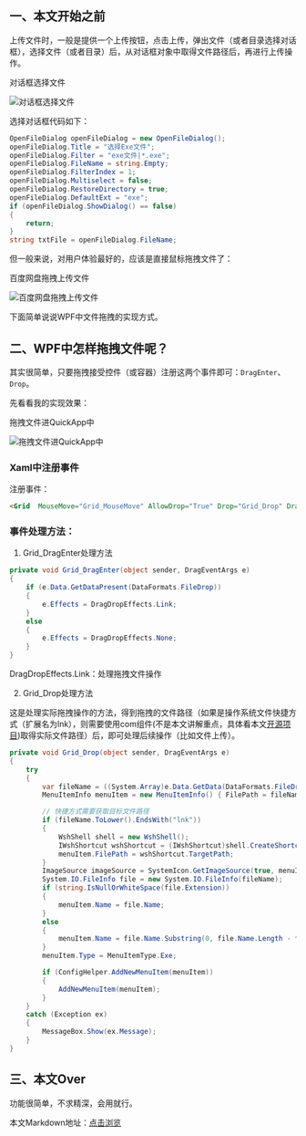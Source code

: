 ## 一、本文开始之前

上传文件时，一般是提供一个上传按钮，点击上传，弹出文件（或者目录选择对话框），选择文件（或者目录）后，从对话框对象中取得文件路径后，再进行上传操作。

对话框选择文件

![对话框选择文件](https://img1.dotnet9.com/2020/11/0201.gif)

选择对话框代码如下：

```C#
OpenFileDialog openFileDialog = new OpenFileDialog();
openFileDialog.Title = "选择Exe文件";
openFileDialog.Filter = "exe文件|*.exe";
openFileDialog.FileName = string.Empty;
openFileDialog.FilterIndex = 1;
openFileDialog.Multiselect = false;
openFileDialog.RestoreDirectory = true;
openFileDialog.DefaultExt = "exe";
if (openFileDialog.ShowDialog() == false)
{
    return;
}
string txtFile = openFileDialog.FileName;
```

但一般来说，对用户体验最好的，应该是直接鼠标拖拽文件了：

百度网盘拖拽上传文件

![百度网盘拖拽上传文件](https://img1.dotnet9.com/2020/11/0202.gif)

下面简单说说WPF中文件拖拽的实现方式。

## 二、WPF中怎样拖拽文件呢？

其实很简单，只要拖拽接受控件（或容器）注册这两个事件即可：`DragEnter`、`Drop`。

先看看我的实现效果：

拖拽文件进QuickApp中

![拖拽文件进QuickApp中](https://img1.dotnet9.com/2020/11/0203.gif)

### Xaml中注册事件

注册事件：

```html
<Grid  MouseMove="Grid_MouseMove" AllowDrop="True" Drop="Grid_Drop" DragEnter="Grid_DragEnter">
```

### 事件处理方法：

1. Grid_DragEnter处理方法

```C#
private void Grid_DragEnter(object sender, DragEventArgs e)
{
    if (e.Data.GetDataPresent(DataFormats.FileDrop))
    {
        e.Effects = DragDropEffects.Link;
    }
    else
    {
        e.Effects = DragDropEffects.None;
    }
}
```

DragDropEffects.Link：处理拖拽文件操作

2. Grid_Drop处理方法

这是处理实际拖拽操作的方法，得到拖拽的文件路径（如果是操作系统文件快捷方式（扩展名为lnk），则需要使用com组件(不是本文讲解重点，具体看本文[开源项目](https://github.com/dotnet9/QuickApp))取得实际文件路径）后，即可处理后续操作（比如文件上传）。

```C#
private void Grid_Drop(object sender, DragEventArgs e)
{
    try
    {
        var fileName = ((System.Array)e.Data.GetData(DataFormats.FileDrop)).GetValue(0).ToString();
        MenuItemInfo menuItem = new MenuItemInfo() { FilePath = fileName };

        // 快捷方式需要获取目标文件路径
        if (fileName.ToLower().EndsWith("lnk"))
        {
            WshShell shell = new WshShell();
            IWshShortcut wshShortcut = (IWshShortcut)shell.CreateShortcut(fileName);
            menuItem.FilePath = wshShortcut.TargetPath;
        }
        ImageSource imageSource = SystemIcon.GetImageSource(true, menuItem.FilePath);
        System.IO.FileInfo file = new System.IO.FileInfo(fileName);
        if (string.IsNullOrWhiteSpace(file.Extension))
        {
            menuItem.Name = file.Name;
        }
        else
        {
            menuItem.Name = file.Name.Substring(0, file.Name.Length - file.Extension.Length);
        }
        menuItem.Type = MenuItemType.Exe;

        if (ConfigHelper.AddNewMenuItem(menuItem))
        {
            AddNewMenuItem(menuItem);
        }
    }
    catch (Exception ex)
    {
        MessageBox.Show(ex.Message);
    }
}
```

## 三、本文Over

功能很简单，不求精深，会用就行。

本文Markdown地址：[点击浏览](https://github.com/dotnet9/Assets.Dotnet9/blob/main/2020/11/2020-11-27_01.md)